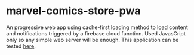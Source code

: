 
# marvel-comics-store-pwa

An progressive web app using cache-first loading method to load content and notifications triggered by a firebase cloud function. Used JavasCript only so any simple web server will be enough. This application can be tested [here](https://marvel-commics-store.firebaseapp.com/#characters-content).